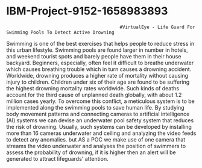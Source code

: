 # IBM-Project-9152-1658983893
                                              #VirtualEye - Life Guard For Swimming Pools To Detect Active Drowning
Swimming is one of the best exercises that helps people to reduce stress in this urban lifestyle. Swimming pools are found larger in number in hotels, and weekend tourist spots and barely people have them in their house backyard. Beginners, especially, often feel it difficult to breathe underwater which causes breathing trouble which in turn causes a drowning accident. Worldwide, drowning produces a higher rate of mortality without causing injury to children. Children under six of their age are found to be suffering the highest drowning mortality rates worldwide. Such kinds of deaths account for the third cause of unplanned death globally, with about 1.2  million cases yearly. To overcome this conflict, a meticulous system is to be implemented along the swimming pools to save human life. By studying body movement patterns and connecting cameras to artificial intelligence (AI) systems we can devise an underwater pool safety system that reduces the risk of drowning.  Usually, such systems can be developed by installing more than 16 cameras underwater and ceiling and analyzing the video feeds to detect any anomalies. but  AS a POC we make use of one camera that streams the video underwater and analyses the position of swimmers to assess the probability of drowning, if it is higher then an alert will be generated to attract lifeguards' attention.

